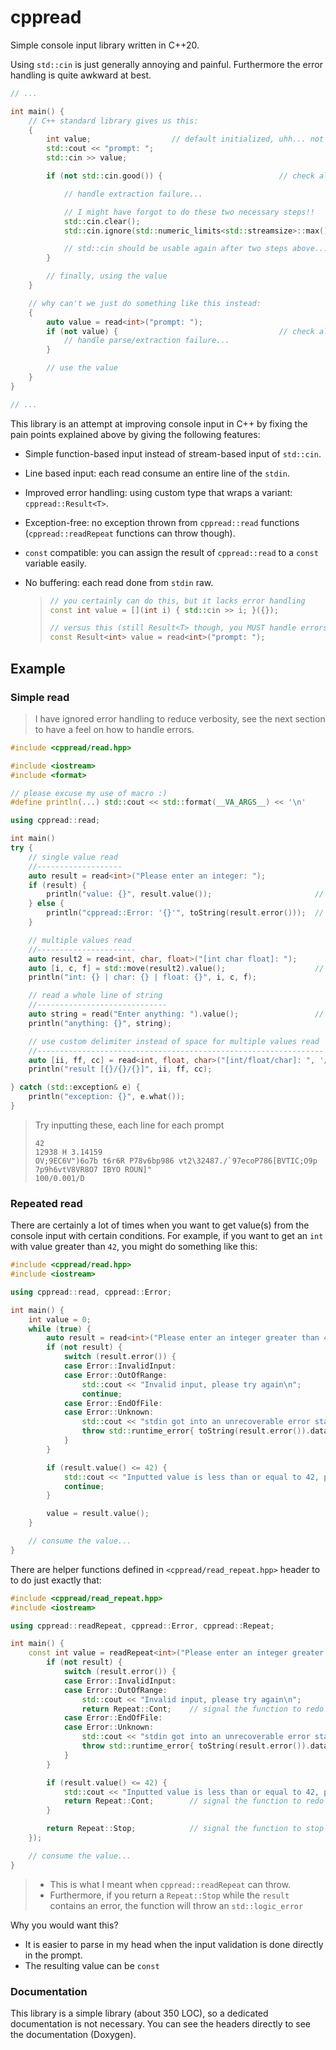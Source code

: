 # cppread

Simple console input library written in C++20.

Using `std::cin` is just generally annoying and painful. Furthermore the error handling is quite awkward at best.

```cpp
// ...

int main() {
    // C++ standard library gives us this:
    {
        int value;                  // default initialized, uhh... not good
        std::cout << "prompt: ";
        std::cin >> value;

        if (not std::cin.good()) {                          // check all potential errors

            // handle extraction failure...

            // I might have forgot to do these two necessary steps!!
            std::cin.clear();
            std::cin.ignore(std::numeric_limits<std::streamsize>::max(), '\n');

            // std::cin should be usable again after two steps above...
        }

        // finally, using the value
    }

    // why can't we just do something like this instead:
    {
        auto value = read<int>("prompt: ");
        if (not value) {                                    // check all potential errors
            // handle parse/extraction failure...
        }

        // use the value
    }
}

// ...
```

This library is an attempt at improving console input in C++ by fixing the pain points explained above by giving the following features:

- Simple function-based input instead of stream-based input of `std::cin`.
- Line based input: each read consume an entire line of the `stdin`.
- Improved error handling: using custom type that wraps a variant: `cppread::Result<T>`.
- Exception-free: no exception thrown from `cppread::read` functions (`cppread::readRepeat` functions can throw though).
- `const` compatible: you can assign the result of `cppread::read` to a `const` variable easily.
- No buffering: each read done from `stdin` raw.

  > ```cpp
  > // you certainly can do this, but it lacks error handling
  > const int value = [](int i) { std::cin >> i; }({});
  >
  > // versus this (still Result<T> though, you MUST handle errors)
  > const Result<int> value = read<int>("prompt: ");
  > ```

## Example

### Simple read

> I have ignored error handling to reduce verbosity, see the next section to have a feel on how to handle errors.

```cpp
#include <cppread/read.hpp>

#include <iostream>
#include <format>

// please excuse my use of macro :)
#define println(...) std::cout << std::format(__VA_ARGS__) << '\n'

using cppread::read;

int main()
try {
    // single value read
    //-------------------
    auto result = read<int>("Please enter an integer: ");
    if (result) {
        println("value: {}", result.value());                       // retrieve contained value
    } else {
        println("cppread::Error: '{}'", toString(result.error()));  // get human readable error description (ADL in effect here)
    }

    // multiple values read
    //----------------------
    auto result2 = read<int, char, float>("[int char float]: ");
    auto [i, c, f] = std::move(result2).value();                    // returned value is tuple, you can use structured binding
    println("int: {} | char: {} | float: {}", i, c, f);

    // read a whole line of string
    //-----------------------------
    auto string = read("Enter anything: ").value();                 // `value()` will throw if error was returned instead
    println("anything: {}", string);

    // use custom delimiter instead of space for multiple values read
    //----------------------------------------------------------------
    auto [ii, ff, cc] = read<int, float, char>("[int/float/char]: ", '/').value();
    println("result [{}/{}/{}]", ii, ff, cc);

} catch (std::exception& e) {
    println("exception: {}", e.what());
}
```

> Try inputting these, each line for each prompt
>
> ```
> 42
> 12938 H 3.14159
> OV;9EC6V")6o7b t6r6R P78v6bp986 vt2\32487./`97ecoP786[BVTIC;O9p 7p9h6vtV8VR8O7 IBYO ROUN]"
> 100/0.001/D
> ```

### Repeated read

There are certainly a lot of times when you want to get value(s) from the console input with certain conditions. For example, if you want to get an `int` with value greater than `42`, you might do something like this:

```cpp
#include <cppread/read.hpp>
#include <iostream>

using cppread::read, cppread::Error;

int main() {
    int value = 0;
    while (true) {
        auto result = read<int>("Please enter an integer greater than 42: ");
        if (not result) {
            switch (result.error()) {
            case Error::InvalidInput:
            case Error::OutOfRange:
                std::cout << "Invalid input, please try again\n";
                continue;
            case Error::EndOfFile:
            case Error::Unknown:
                std::cout << "stdin got into an unrecoverable error state!\n";
                throw std::runtime_error{ toString(result.error()).data() };
            }
        }

        if (result.value() <= 42) {
            std::cout << "Inputted value is less than or equal to 42, please try again";
            continue;
        }

        value = result.value();
    }

    // consume the value...
}
```

There are helper functions defined in `<cppread/read_repeat.hpp>` header to to do just exactly that:

```cpp
#include <cppread/read_repeat.hpp>
#include <iostream>

using cppread::readRepeat, cppread::Error, cppread::Repeat;

int main() {
    const int value = readRepeat<int>("Please enter an integer greater than 42: ", [] (auto& result) {
        if (not result) {
            switch (result.error()) {
            case Error::InvalidInput:
            case Error::OutOfRange:
                std::cout << "Invalid input, please try again\n";
                return Repeat::Cont;    // signal the function to redo the read
            case Error::EndOfFile:
            case Error::Unknown:
                std::cout << "stdin got into an unrecoverable error state!\n";
                throw std::runtime_error{ toString(result.error()).data() };
            }
        }

        if (result.value() <= 42) {
            std::cout << "Inputted value is less than or equal to 42, please try again\n";
            return Repeat::Cont;        // signal the function to redo the read
        }

        return Repeat::Stop;            // signal the function to stop the read
    });

    // consume the value...
}
```

> - This is what I meant when `cppread::readRepeat` can throw.
> - Furthermore, if you return a `Repeat::Stop` while the `result` contains an error, the function will throw an `std::logic_error`

Why you would want this?

- It is easier to parse in my head when the input validation is done directly in the prompt.
- The resulting value can be `const`

### Documentation

This library is a simple library (about 350 LOC), so a dedicated documentation is not necessary. You can see the headers directly to see the documentation (Doxygen).
